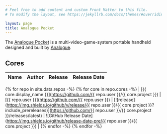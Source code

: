 ```yaml
---
# Feel free to add content and custom Front Matter to this file.
# To modify the layout, see https://jekyllrb.com/docs/themes/#overriding-theme-defaults

layout: page
title: Analogue Pocket
---
```


The [Analogue Pocket](https://www.analogue.co/pocket) is a multi-video-game-system portable handheld designed and built by [Analogue](https://www.analogue.co).

## Cores

| Name | Author | Release | Release Date |
| ---- | ------ | ------- | ------------ |
{% for repo in site.data.repos -%}
{% for core in repo.cores -%}
| [{{ core.display_name }}](https://github.com/{{ repo.user }}/{{ core.project }}) | [{{ repo.user }}](https://github.com/{{ repo.user }}) | [![release](https://img.shields.io/github/v/release/{{ repo.user }}/{{ core.project }}?include_prereleases)](https://github.com/{{ repo.user }}/{{ core.project }}/releases/latest) | ![GitHub Release Date](https://img.shields.io/github/release-date-pre/{{ repo.user }}/{{ core.project }}) |
{% endfor -%}
{% endfor -%}
